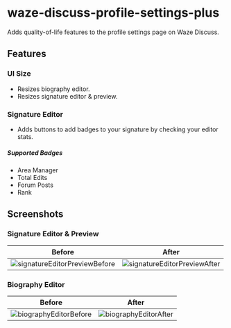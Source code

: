 # waze-discuss-profile-settings-plus
Adds quality-of-life features to the profile settings page on Waze Discuss.

## Features
### UI Size
* Resizes biography editor.
* Resizes signature editor & preview.
### Signature Editor
* Adds buttons to add badges to your signature by checking your editor stats.
##### Supported Badges
- Area Manager
- Total Edits
- Forum Posts
- Rank
## Screenshots
### Signature Editor & Preview
|Before|After|
|------|-----|
|![signatureEditorPreviewBefore](https://github.com/user-attachments/assets/a9040873-3f7b-41bb-87ba-f806415369a7)|![signatureEditorPreviewAfter](https://github.com/user-attachments/assets/87b11010-7742-433c-a0c4-380bc8b77bb2)|
### Biography Editor
|Before|After|
|------|-----|
|![biographyEditorBefore](https://github.com/user-attachments/assets/918d6202-7025-4bc2-bc68-3d31906d13b4)|![biographyEditorAfter](https://github.com/user-attachments/assets/66628bd6-8531-4d98-bba8-78a2bb12afa9)|

